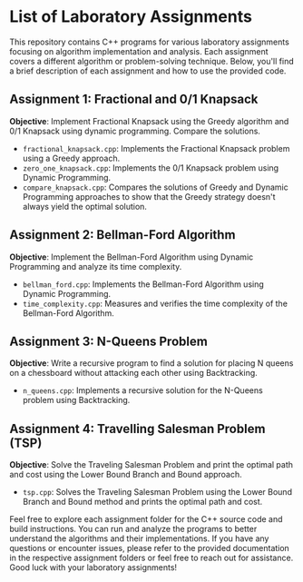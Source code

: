 # List of Laboratory Assignments

This repository contains C++ programs for various laboratory assignments focusing on algorithm implementation and analysis. Each assignment covers a different algorithm or problem-solving technique. Below, you'll find a brief description of each assignment and how to use the provided code.

## Assignment 1: Fractional and 0/1 Knapsack

**Objective**: Implement Fractional Knapsack using the Greedy algorithm and 0/1 Knapsack using dynamic programming. Compare the solutions.

- `fractional_knapsack.cpp`: Implements the Fractional Knapsack problem using a Greedy approach.
- `zero_one_knapsack.cpp`: Implements the 0/1 Knapsack problem using Dynamic Programming.
- `compare_knapsack.cpp`: Compares the solutions of Greedy and Dynamic Programming approaches to show that the Greedy strategy doesn't always yield the optimal solution.

## Assignment 2: Bellman-Ford Algorithm

**Objective**: Implement the Bellman-Ford Algorithm using Dynamic Programming and analyze its time complexity.

- `bellman_ford.cpp`: Implements the Bellman-Ford Algorithm using Dynamic Programming.
- `time_complexity.cpp`: Measures and verifies the time complexity of the Bellman-Ford Algorithm.

## Assignment 3: N-Queens Problem

**Objective**: Write a recursive program to find a solution for placing N queens on a chessboard without attacking each other using Backtracking.

- `n_queens.cpp`: Implements a recursive solution for the N-Queens problem using Backtracking.

## Assignment 4: Travelling Salesman Problem (TSP)

**Objective**: Solve the Traveling Salesman Problem and print the optimal path and cost using the Lower Bound Branch and Bound approach.

- `tsp.cpp`: Solves the Traveling Salesman Problem using the Lower Bound Branch and Bound method and prints the optimal path and cost.

Feel free to explore each assignment folder for the C++ source code and build instructions. You can run and analyze the programs to better understand the algorithms and their implementations. If you have any questions or encounter issues, please refer to the provided documentation in the respective assignment folders or feel free to reach out for assistance. Good luck with your laboratory assignments!